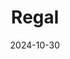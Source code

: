 ---  
layout: startup_page  
title: "Regal"  
id: "regal.ai"  
permalink: "/regalregal.ai10302024/"  
website: "https://www.regal.ai"  
funding_round: ""  
funding_amount: "$40M"  
investors: "Emergence Capital, Founder Collective, Homebrew"  
about: "Regal builds AI-powered contact center solutions offering phone- and text-based chatbots that handle common customer service requests. These chatbots personalize interactions based on customer sentiment and data, and can even act as AI agents by scheduling follow-ups or transferring to human agents when needed. The platform aims to improve customer service experiences while reducing costs and increasing efficiency."  
markets: "AI, Customer Service, Enterprise Software, Generative AI, Marketing Automation, Sales Automation, SMS, Software"  
hq: "New York, New York, United States"  
founded_year: "2020"  
linkedin: "https://www.linkedin.com/company/regal-ai-official"  
twitter: "https://twitter.com/regal_ai"  
instagram: ""  
facebook: "https://www.facebook.com/61551944870930"  
crunchbase: "https://www.crunchbase.com/organization/regal-voice"  
pitchbook: "https://pitchbook.com/profiles/company/469563-58"  

date_display: "30-Oct-2024"  
date: "2024-10-30"

# SEO Optimization  
meta_title: "Regal -  Funding ($40M)"  
meta_description: "Regal, Regal builds AI-powered contact center solutions offering phone- and text-based chatbots that handle common customer service requests. These chatbots ..."  
meta_keywords: "Regal, AI, Customer Service, Enterprise Software, Generative AI, Marketing Automation, Sales Automation, SMS, Software,  funding"  
canonical_url: "https://startup.projectstartups.com/regalregal.ai10302024/"  
---